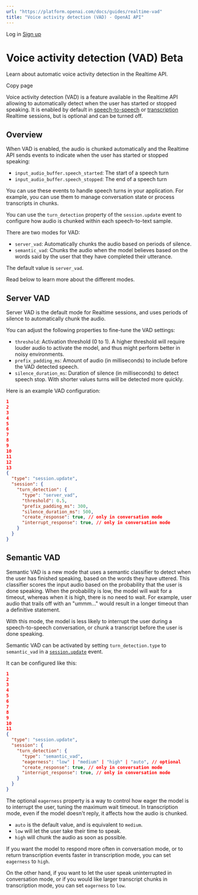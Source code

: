 ```yaml
---
url: "https://platform.openai.com/docs/guides/realtime-vad"
title: "Voice activity detection (VAD) - OpenAI API"
---
```


Log in [Sign up](https://platform.openai.com/signup)

# Voice activity detection (VAD)  Beta

Learn about automatic voice activity detection in the Realtime API.

Copy page

Voice activity detection (VAD) is a feature available in the Realtime API allowing to automatically detect when the user has started or stopped speaking.
It is enabled by default in [speech-to-speech](https://platform.openai.com/docs/guides/realtime-conversations) or [transcription](https://platform.openai.com/docs/guides/realtime-transcription) Realtime sessions, but is optional and can be turned off.

## Overview

When VAD is enabled, the audio is chunked automatically and the Realtime API sends events to indicate when the user has started or stopped speaking:

- `input_audio_buffer.speech_started`: The start of a speech turn
- `input_audio_buffer.speech_stopped`: The end of a speech turn

You can use these events to handle speech turns in your application. For example, you can use them to manage conversation state or process transcripts in chunks.

You can use the `turn_detection` property of the `session.update` event to configure how audio is chunked within each speech-to-text sample.

There are two modes for VAD:

- `server_vad`: Automatically chunks the audio based on periods of silence.
- `semantic_vad`: Chunks the audio when the model believes based on the words said by the user that they have completed their utterance.

The default value is `server_vad`.

Read below to learn more about the different modes.

## Server VAD

Server VAD is the default mode for Realtime sessions, and uses periods of silence to automatically chunk the audio.

You can adjust the following properties to fine-tune the VAD settings:

- `threshold`: Activation threshold (0 to 1). A higher threshold will require louder audio to activate the model, and thus might perform better in noisy environments.
- `prefix_padding_ms`: Amount of audio (in milliseconds) to include before the VAD detected speech.
- `silence_duration_ms`: Duration of silence (in milliseconds) to detect speech stop. With shorter values turns will be detected more quickly.

Here is an example VAD configuration:

```json
1
2
3
4
5
6
7
8
9
10
11
12
13
{
  "type": "session.update",
  "session": {
    "turn_detection": {
      "type": "server_vad",
      "threshold": 0.5,
      "prefix_padding_ms": 300,
      "silence_duration_ms": 500,
      "create_response": true, // only in conversation mode
      "interrupt_response": true, // only in conversation mode
    }
  }
}
```

## Semantic VAD

Semantic VAD is a new mode that uses a semantic classifier to detect when the user has finished speaking, based on the words they have uttered.
This classifier scores the input audio based on the probability that the user is done speaking. When the probability is low, the model will wait for a timeout, whereas when it is high, there is no need to wait.
For example, user audio that trails off with an "ummm..." would result in a longer timeout than a definitive statement.

With this mode, the model is less likely to interrupt the user during a speech-to-speech conversation, or chunk a transcript before the user is done speaking.

Semantic VAD can be activated by setting `turn_detection.type` to `semantic_vad` in a [`session.update`](https://platform.openai.com/docs/api-reference/realtime-client-events/session/update) event.

It can be configured like this:

```json
1
2
3
4
5
6
7
8
9
10
11
{
  "type": "session.update",
  "session": {
    "turn_detection": {
      "type": "semantic_vad",
      "eagerness": "low" | "medium" | "high" | "auto", // optional
      "create_response": true, // only in conversation mode
      "interrupt_response": true, // only in conversation mode
    }
  }
}
```

The optional `eagerness` property is a way to control how eager the model is to interrupt the user, tuning the maximum wait timeout. In transcription mode, even if the model doesn't reply, it affects how the audio is chunked.

- `auto` is the default value, and is equivalent to `medium`.
- `low` will let the user take their time to speak.
- `high` will chunk the audio as soon as possible.

If you want the model to respond more often in conversation mode, or to return transcription events faster in transcription mode, you can set `eagerness` to `high`.

On the other hand, if you want to let the user speak uninterrupted in conversation mode, or if you would like larger transcript chunks in transcription mode, you can set `eagerness` to `low`.